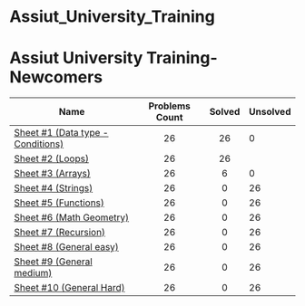 # Assiut_University_Training
# Assiut University Training-Newcomers

| Name | Problems Count | Solved | Unsolved
|---|:---:|:---:|---|
[Sheet #1 (Data type - Conditions)](https://codeforces.com/group/MWSDmqGsZm/contest/219158)|26|26|0
[Sheet #2 (Loops)](https://codeforces.com/group/MWSDmqGsZm/contest/219432)|26|26|
[Sheet #3 (Arrays)](https://codeforces.com/group/MWSDmqGsZm/contest/219774)|26|6|0
[Sheet #4 (Strings)](https://codeforces.com/group/MWSDmqGsZm/contest/219856)|26|0|26
[Sheet #5 (Functions)](https://codeforces.com/group/MWSDmqGsZm/contest/223205)|26|0|26
[Sheet #6 (Math Geometry)](https://codeforces.com/group/MWSDmqGsZm/contest/223338)|26|0|26
[Sheet #7 (Recursion)](https://codeforces.com/group/MWSDmqGsZm/contest/223339)|26|0|26
[Sheet #8 (General easy)](https://codeforces.com/group/MWSDmqGsZm/contest/223206)|26|0|26
[Sheet #9 (General medium)](https://codeforces.com/group/MWSDmqGsZm/contest/223207)|26|0|26
[Sheet #10 (General Hard)](https://codeforces.com/group/MWSDmqGsZm/contest/223340)|26|0|26





